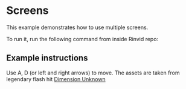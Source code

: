 # Screens

This example demonstrates how to use multiple screens.

To run it, run the following command from inside Rinvid repo:

## Example instructions

Use A, D (or left and right arrows) to move. The assets are taken from legendary flash hit [Dimension Unknown](https://www.newgrounds.com/portal/view/565210) 
